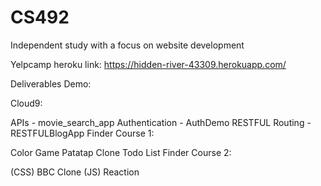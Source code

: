 # CS492
Independent study with a focus on website development

Yelpcamp heroku link: https://hidden-river-43309.herokuapp.com/

Deliverables Demo:

Cloud9:

APIs - movie_search_app
Authentication - AuthDemo
RESTFUL Routing - RESTFULBlogApp
Finder Course 1:

Color Game
Patatap Clone
Todo List
Finder Course 2:

(CSS) BBC Clone
(JS) Reaction
